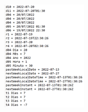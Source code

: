 <img src="https://github.com/hiranfbjc/localDate-localDateTime-instant-duration-zoneId-dateTimeFormatter-chronoUnit/blob/main/readme.png" width="250">
